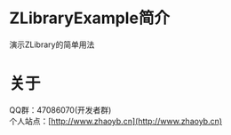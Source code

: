 ZLibraryExample简介
===================================
  演示ZLibrary的简单用法

  
关于
===================================
  QQ群：47086070(开发者群)<br/>
  个人站点：[http://www.zhaoyb.cn](http://www.zhaoyb.cn)

